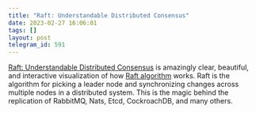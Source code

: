 ```yaml
---
title: "Raft: Understandable Distributed Consensus"
date: 2023-02-27 16:06:01
tags: []
layout: post
telegram_id: 591
---
```


[Raft: Understandable Distributed Consensus](http://thesecretlivesofdata.com/raft/) is amazingly clear, beautiful, and interactive visualization of how [Raft algorithm](https://en.wikipedia.org/wiki/Raft_(algorithm)) works. Raft is the algorithm for picking a leader node and synchronizing changes across multiple nodes in a distributed system. This is the magic behind the replication of RabbitMQ, Nats, Etcd, CockroachDB, and many others.
